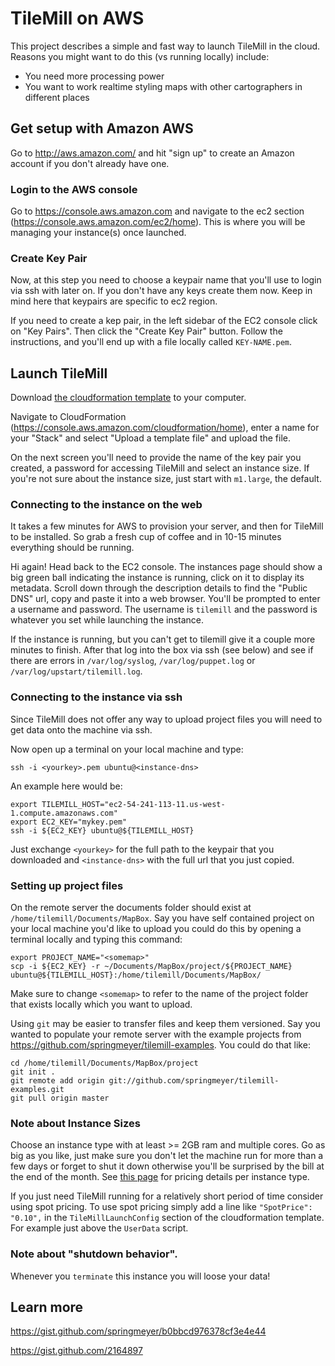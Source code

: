 # TileMill on AWS

This project describes a simple and fast way to launch TileMill in the cloud. Reasons you might want to do this (vs running locally) include:

 - You need more processing power
 - You want to work realtime styling maps with other cartographers in different places

## Get setup with Amazon AWS

Go to http://aws.amazon.com/ and hit "sign up" to create an Amazon account if you don't already have one.

### Login to the AWS console

Go to https://console.aws.amazon.com and navigate to the ec2 section (https://console.aws.amazon.com/ec2/home). This is where you will be managing your instance(s) once launched.

### Create Key Pair

Now, at this step you need to choose a keypair name that you'll use to login via ssh with later on. If you don't have any keys create them now. Keep in mind here that keypairs are specific to ec2 region.

If you need to create a kep pair, in the left sidebar of the EC2 console click on "Key Pairs". Then click the "Create Key Pair" button. Follow the instructions, and you'll end up with a file locally called `KEY-NAME.pem`.

## Launch TileMill

Download [the cloudformation template](https://raw.github.com/miccolis/aws-tilemill/master/cloudformation/tilemill.template) to your computer.

Navigate to CloudFormation (https://console.aws.amazon.com/cloudformation/home), enter a name for your "Stack" and select "Upload a template file" and upload the file.

On the next screen you'll need to provide the name of the key pair you created, a password for accessing TileMill and select an instance size. If you're not sure about the instance size, just start with `m1.large`, the default.

### Connecting to the instance on the web

It takes a few minutes for AWS to provision your server, and then for TileMill to be installed. So grab a fresh cup of coffee and in 10-15 minutes everything should be running.

Hi again! Head back to the EC2 console. The instances page should show a big green ball indicating the instance is running, click on it to display its metadata. Scroll down through the description details to find the "Public DNS" url, copy and paste it into a web browser. You'll be prompted to enter a username and password. The username is `tilemill` and the password is whatever you set while launching the instance.

If the instance is running, but you can't get to tilemill give it a couple more minutes to finish. After that log into the box via ssh (see below) and see if there are errors in `/var/log/syslog`, `/var/log/puppet.log` or `/var/log/upstart/tilemill.log`.

### Connecting to the instance via ssh

Since TileMill does not offer any way to upload project files you will need to get data onto the machine via ssh.

Now open up a terminal on your local machine and type:

    ssh -i <yourkey>.pem ubuntu@<instance-dns>

An example here would be:

    export TILEMILL_HOST="ec2-54-241-113-11.us-west-1.compute.amazonaws.com"
    export EC2_KEY="mykey.pem"
    ssh -i ${EC2_KEY} ubuntu@${TILEMILL_HOST}

Just exchange `<yourkey>` for the full path to the keypair that you downloaded and `<instance-dns>` with the full url that you just copied.

### Setting up project files

On the remote server the documents folder should exist at `/home/tilemill/Documents/MapBox`. Say you have self contained project on your local machine you'd like to upload you could do this by opening a terminal locally and typing this command:

    export PROJECT_NAME="<somemap>"
    scp -i ${EC2_KEY} -r ~/Documents/MapBox/project/${PROJECT_NAME} ubuntu@${TILEMILL_HOST}:/home/tilemill/Documents/MapBox/

Make sure to change `<somemap>` to refer to the name of the project folder that exists locally which you want to upload.

Using `git` may be easier to transfer files and keep them versioned. Say you wanted to populate your remote server with the example projects from https://github.com/springmeyer/tilemill-examples. You could do that like:

    cd /home/tilemill/Documents/MapBox/project
    git init .
    git remote add origin git://github.com/springmeyer/tilemill-examples.git
    git pull origin master

### Note about Instance Sizes

Choose an instance type with at least >= 2GB ram and multiple cores. Go as big as you like, just make sure you don't let the machine run for more than a few days or forget to shut it down otherwise you'll be surprised by the bill at the end of the month. See [this page](http://aws.amazon.com/ec2/pricing/#on-demand) for pricing details per instance type.

If you just need TileMill running for a relatively short period of time consider using spot pricing. To use spot pricing simply add a line like `"SpotPrice": "0.10",` in the `TileMillLaunchConfig` section of the cloudformation template. For example just above the `UserData` script.

### Note about "shutdown behavior".

Whenever you `terminate` this instance you will loose your data!

## Learn more

 https://gist.github.com/springmeyer/b0bbcd976378cf3e4e44

 https://gist.github.com/2164897
